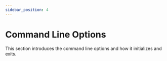 ```yaml
---
sidebar_position: 4
---
```


# Command Line Options

This section introduces the command line options and how it initializes and exits.
